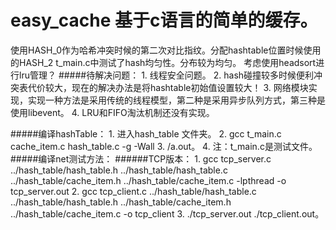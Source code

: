 # easy_cache 基于c语言的简单的缓存。
使用HASH_0作为哈希冲突时候的第二次对比指纹。分配hashtable位置时候使用的HASH_2
t_main.c中测试了hash均匀性。分布较为均匀。
考虑使用headsort进行lru管理？
#####待解决问题：
	1. 线程安全问题。
	2. hash碰撞较多时候便利冲突表代价较大，现在的解决办法是将hashtable初始值设置较大！
	3. 网络模块实现，实现一种方法是采用传统的线程模型，第二种是采用异步队列方式，第三种是使用libevent。
	4. LRU和FIFO淘汰机制还没有实现。

#####编译hashTable：
    1. 进入hash_table 文件夹。
    2. gcc t_main.c cache_item.c hash_table.c -g -Wall
    3. /a.out。
    4. 注：t_main.c是测试文件。
#####编译net测试方法：
######TCP版本：
	1. gcc tcp_server.c ../hash_table/hash_table.h ../hash_table/hash_table.c ../hash_table/cache_item.h ../hash_table/cache_item.c -lpthread -o tcp_server.out
	2. gcc tcp_client.c ../hash_table/hash_table.c ../hash_table/hash_table.h ../hash_table/cache_item.h ../hash_table/cache_item.c -o tcp_client
	3. ./tcp_server.out ./tcp_client.out。
